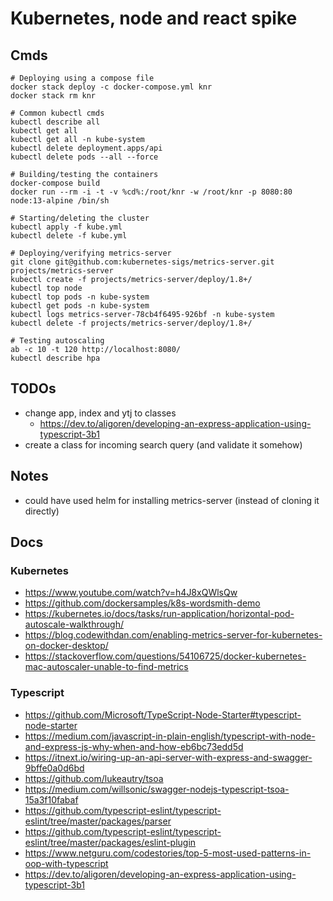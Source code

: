 # Kubernetes, node and react spike

## Cmds

```
# Deploying using a compose file
docker stack deploy -c docker-compose.yml knr
docker stack rm knr

# Common kubectl cmds
kubectl describe all
kubectl get all
kubectl get all -n kube-system
kubectl delete deployment.apps/api
kubectl delete pods --all --force

# Building/testing the containers
docker-compose build
docker run --rm -i -t -v %cd%:/root/knr -w /root/knr -p 8080:80 node:13-alpine /bin/sh

# Starting/deleting the cluster
kubectl apply -f kube.yml
kubectl delete -f kube.yml

# Deploying/verifying metrics-server
git clone git@github.com:kubernetes-sigs/metrics-server.git projects/metrics-server
kubectl create -f projects/metrics-server/deploy/1.8+/
kubectl top node
kubectl top pods -n kube-system
kubectl get pods -n kube-system
kubectl logs metrics-server-78cb4f6495-926bf -n kube-system
kubectl delete -f projects/metrics-server/deploy/1.8+/

# Testing autoscaling
ab -c 10 -t 120 http://localhost:8080/
kubectl describe hpa
```

## TODOs

- change app, index and ytj to classes
  - https://dev.to/aligoren/developing-an-express-application-using-typescript-3b1
- create a class for incoming search query (and validate it somehow)

## Notes

- could have used helm for installing metrics-server (instead of cloning it directly)

## Docs

### Kubernetes

- https://www.youtube.com/watch?v=h4J8xQWlsQw
- https://github.com/dockersamples/k8s-wordsmith-demo
- https://kubernetes.io/docs/tasks/run-application/horizontal-pod-autoscale-walkthrough/
- https://blog.codewithdan.com/enabling-metrics-server-for-kubernetes-on-docker-desktop/
- https://stackoverflow.com/questions/54106725/docker-kubernetes-mac-autoscaler-unable-to-find-metrics

### Typescript

- https://github.com/Microsoft/TypeScript-Node-Starter#typescript-node-starter
- https://medium.com/javascript-in-plain-english/typescript-with-node-and-express-js-why-when-and-how-eb6bc73edd5d
- https://itnext.io/wiring-up-an-api-server-with-express-and-swagger-9bffe0a0d6bd
- https://github.com/lukeautry/tsoa
- https://medium.com/willsonic/swagger-nodejs-typescript-tsoa-15a3f10fabaf
- https://github.com/typescript-eslint/typescript-eslint/tree/master/packages/parser
- https://github.com/typescript-eslint/typescript-eslint/tree/master/packages/eslint-plugin
- https://www.netguru.com/codestories/top-5-most-used-patterns-in-oop-with-typescript
- https://dev.to/aligoren/developing-an-express-application-using-typescript-3b1
